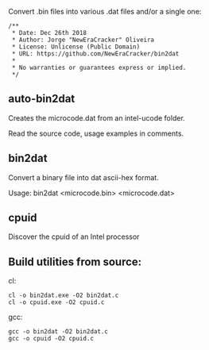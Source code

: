 
Convert .bin files into various .dat files and/or a single one:

    /**
     * Date: Dec 26th 2018
     * Author: Jorge "NewEraCracker" Oliveira
     * License: Unlicense (Public Domain)
     * URL: https://github.com/NewEraCracker/bin2dat
     *
     * No warranties or guarantees express or implied.
     */

## auto-bin2dat
Creates the microcode.dat from an intel-ucode folder.

Read the source code, usage examples in comments. 

## bin2dat
Convert a binary file into dat ascii-hex format.

Usage: bin2dat <microcode.bin> <microcode.dat>

## cpuid
Discover the cpuid of an Intel processor

## Build utilities from source:

cl:

    cl -o bin2dat.exe -O2 bin2dat.c
    cl -o cpuid.exe -O2 cpuid.c

gcc:

    gcc -o bin2dat -O2 bin2dat.c
    gcc -o cpuid -O2 cpuid.c

